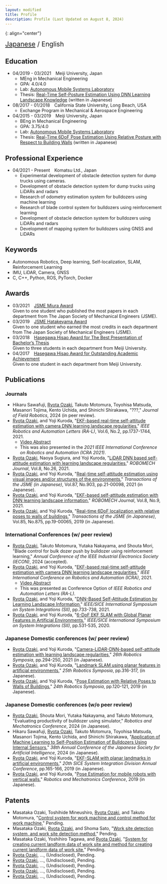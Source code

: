 ```yaml
---
layout: modified
title: Profile
description: Profile (Last Updated on August 8, 2024)
---
```


{: align="center"}
<div style="font-size: 1.5em">
<a href="https://ozakiryota.github.io/about_me/">Japanese</a> / English
</div>

## Education
- 04/2019 - 03/2021&emsp;Meiji University, Japan
  - MEng in Mechanical Engineering
  - GPA: 4.0/4.0
  - Lab: [Autonomous Mobile Systems Laboratory](https://amslab.tech/)
  - Thesis: [Real-Time Self-Posture Estimation Using DNN Learning Landscape Knowledge](https://ozakiryota.github.io/about_me/papers/master_thesis.pdf) (written in Japanese)
- 08/2017 - 01/2018&emsp;California State University, Long Beach, USA
  - Exchange Program in Mechanical & Aerospace Engineering
- 04/2015 - 03/2019&emsp;Meiji University, Japan  
  - BEng in Mechanical Engineering
  - GPA: 3.75/4.0
  - Lab: [Autonomous Mobile Systems Laboratory](https://amslab.tech/)
  - Thesis: [Real-Time 6DoF Pose Estimation Using Relative Posture with Respect to Building Walls](https://ozakiryota.github.io/about_me/papers/bachelor_thesis.pdf) (written in Japanese)

## Professional Experience
- 04/2021 - Present&emsp;Komatsu Ltd., Japan
  - Experimental development of obstacle detection system for dump trucks using cameras.
  - Development of obstacle detection system for dump trucks using LiDARs and radars
  - Research of odometry estimation system for bulldozers using machine learning
  - Research of blade control system for bulldozers using reinforcement learning
  - Development of obstacle detection system for bulldozers using LiDARs and radars
  - Development of mapping system for bulldozers using GNSS and LiDARs

## Keywords
* Autonomous Robotics, Deep learning, Self-localization, SLAM, Reinforcement Learning
* IMU, LiDAR, Camera, GNSS
* C, C++, Python, ROS, PyTorch, Docker

## Awards
- 03/2021&emsp;[JSME Miura Award](https://www.jsme.or.jp/event_project/award/miura-award/)  
Given to one student who published the most papers in each department from The Japan Society of Mechanical Engineers (JSME).
- 03/2019&emsp;[JSME Hatakeyama Award](https://www.jsme.or.jp/archive/award/shou4-18.pdf)  
Given to one student who earned the most credits in each department from The Japan Society of Mechanical Engineers (JSME).
- 03/2018&emsp;[Hasegawa Hisao Award for The Best Presentation of Bachelor’s Thesis](http://www.isc.meiji.ac.jp/~mech/HasegawaHisaoAward/index.html)  
Given to three students in each department from Meiji University.
- 04/2017&emsp;[Hasegawa Hisao Award for Outstanding Academic Achievement](http://www.isc.meiji.ac.jp/~mech/HasegawaHisaoAward/index.html)  
Given to one student in each department from Meiji University.

## Publications
### Journals
- Hikaru Sawafuji, <u>Ryota Ozaki</u>, Takuto Motomura, Toyohisa Matsuda, Masanori Tojima, Kento Uchida, and Shinichi Shirakawa, "???," *Journal of Field Robotics*, 2024 (in peer review).
- <u>Ryota Ozaki</u>, and Yoji Kuroda, "[EKF-based real-time self-attitude estimation with camera DNN learning landscape regularities](https://ieeexplore.ieee.org/document/9359333)," *IEEE Robotics and Automation Letters (RA-L)*, Vol.6, No.2, pp.1737-1744, 2021.
  - [Video Abstract](https://photos.app.goo.gl/Sykqoau5MabDpg1i6)
  - This was also presented in the *2021 IEEE International Conference on Robotics and Automation (ICRA 2021)*.
- <u>Ryota Ozaki</u>, Naoya Sugiura, and Yoji Kuroda, "[LiDAR DNN based self-attitude estimation with learning landscape regularities](https://robomechjournal.springeropen.com/articles/10.1186/s40648-021-00213-5)," *ROBOMECH Journal*, Vol.8, No.26, 2021.
- <u>Ryota Ozaki</u>, and Yoji Kuroda, "[Real-time self-attitude estimation using visual images and/or structures of the environments](https://www.jstage.jst.go.jp/article/transjsme/87/903/87_21-00098/_article/-char/en)," *Transactions of the JSME (in Japanese)*, Vol.87, No.903, pp.21-00098, 2021 (in Japanese).
- <u>Ryota Ozaki</u>, and Yoji Kuroda, "[EKF-based self-attitude estimation with DNN learning landscape information](https://doi.org/10.1186/s40648-021-00196-3)," *ROBOMECH Journal*, Vol.8, No.9, 2021.
- <u>Ryota Ozaki</u>, and Yoji Kuroda, "[Real-time 6DoF localization with relative poses to walls of buildings](https://www.jstage.jst.go.jp/article/transjsme/85/875/85_19-00065/_article/-char/en)," *Transactions of the JSME (in Japanese)*, Vol.85, No.875, pp.19-00065, 2019 (in Japanese).

### International Conferences (w/ peer review)
- <u>Ryota Ozaki</u>, Takuto Motomura, Yutaka Nakayama, and Shouta Mori, "Blade control for bulk dozer push by bulldozer using reinforcement learning," *Annual Conference of the IEEE Industrial Electronics Society (IECON)*, 2024 (accepted).
- <u>Ryota Ozaki</u>, and Yoji Kuroda, "[EKF-based real-time self-attitude estimation with camera DNN learning landscape regularities](https://ieeexplore.ieee.org/document/9359333)," *IEEE International Conference on Robotics and Automation (ICRA)*, 2021.
  - [Video Abstract](https://photos.app.goo.gl/Sykqoau5MabDpg1i6)
  - This was presented as Conference Option of *IEEE Robotics and Automation Letters (RA-L)*.
- <u>Ryota Ozaki</u>, and Yoji Kuroda, "[DNN-Based Self-Attitude Estimation by Learning Landscape Information](https://ieeexplore.ieee.org/document/9382642)," *IEEE/SICE International Symposium on System Integrations (SII)*, pp.733-738, 2021.
- <u>Ryota Ozaki</u>, and Yoji Kuroda, "[6-DoF EKF SLAM with Global Planar Features in Artificial Environments](https://ieeexplore.ieee.org/document/9026222)," *IEEE/SICE International Symposium on System Integrations (SII)*, pp.531-535, 2020.

### Japanese Domestic conferences (w/ peer review)
- <u>Ryota Ozaki</u>, and Yoji Kuroda, "[Camera-LiDAR-DNN-based self-attitude estimation with learning landscape regularities](http://www.robotics-symposia.org/26th/26th_files/Programme_26RS.pdf#page=9)," *26th Robotics Symposia*, pp.294-250, 2021 (in Japanese).
- <u>Ryota Ozaki</u>, and Yoji Kuroda, "[Landmark SLAM using planar features in artificial environments](http://www.robotics-symposia.org/25th/25th_files/rs25-program_ver2.pdf#page=6)," *25th Robotics Symposia*, pp.316-317, (in Japanese).
- <u>Ryota Ozaki</u>, and Yoji Kuroda, "[Pose Estimation with Relative Poses to Walls of Buildings](http://www.robotics-symposia.org/24th/24th_files/rs24-program_f.pdf#page=13)," *24th Robotics Symposia*, pp.120-121, 2019 (in Japanese).

### Japanese Domestic conferences (w/o peer review)
- <u>Ryota Ozaki</u>, Shouta Mori, Yutaka Nakayama, and Takuto Motomura, "Evaluating productivity of bulldozer using simulator," *Robotics and Mechatronics Conference*, 2024 (in Japanese).
- Hikaru Sawafuji, <u>Ryota Ozaki</u>, Takuto Motomura, Toyohisa Matsuda, Masanori Tojima, Kento Uchida, and Shinichi Shirakawa, "[Application of Machine Learning to Self-Position Estimation of Bulldozers Using Internal Sensors](https://www.jstage.jst.go.jp/article/pjsai/JSAI2024/0/JSAI2024_4K3GS1003/_article/-char/en)," *38th Annual Conference of the Japanese Society for Artificial Intelligence*, 2024 (in Japanese).
- <u>Ryota Ozaki</u>, and Yoji Kuroda, "[EKF-SLAM with planar landmarks in artificial environments](https://www.sice-si.org/conf/si2019/%E3%83%97%E3%83%AD%E3%82%B0%E3%83%A9%E3%83%A0%E8%A9%B3%E7%B4%B0_%E8%A8%82%E6%AD%A3%E7%89%88(20191213).pdf#page=18)," *20th SICE System Integration Division Annual Conference*, pp.165-166, 2019 (in Japanese).
- <u>Ryota Ozaki</u>, and Yoji Kuroda, "[Pose Estimation for mobile robots with vertical walls](https://www.jstage.jst.go.jp/article/jsmermd/2019/0/2019_1P2-S04/_article/-char/en)," *Robotics and Mechatronics Conference*, 2019 (in Japanese).

## Patents
- Masataka Ozaki, Toshihide Mineushiro, <u>Ryota Ozaki</u>, and Takuto Motomura, "[Control system for work machine and control method for work machine](https://patents.google.com/patent/WO2024070520A1/en)," Pending.
- Masataka Ozaki, <u>Ryota Ozaki</u>, and Shoma Sato, "[Work site detection system, and work site detection method](https://patents.google.com/patent/WO2024070558A1/en)," Pending.
- Masataka Ozaki, Yoshihiro Tagawa, and <u>Ryota Ozaki</u>, "[System for creating current landform data of work site and method for creating current landform data of work site](https://patents.google.com/patent/WO2024101391A1/en)," Pending.
- <u>Ryota Ozaki</u>, ..., (Undisclosed), Pending.
- <u>Ryota Ozaki</u>, ..., (Undisclosed), Pending.
- <u>Ryota Ozaki</u>, ..., (Undisclosed), Pending.
- <u>Ryota Ozaki</u>, ..., (Undisclosed), Pending.
- <u>Ryota Ozaki</u>, ..., (Undisclosed), Pending.